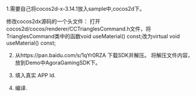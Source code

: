 1.需要自己将cocos2d-x-3.14.1放入sample中,cocos2d下。

修改cocos2dx源码的一个头文件： 打开cocos2d/cocos/renderer/CCTrianglesCommand.h文件，将TrianglesCommand类中的函数void useMaterial() const;改为virtual void useMaterial() const;

2. 从https://pan.baidu.com/s/1qYr0RZA 下载SDK并解压。 将解压文件内容，放到Demo中AgoraGamingSDK下。 

2. 填入真实 APP Id.

3. 编译. 

